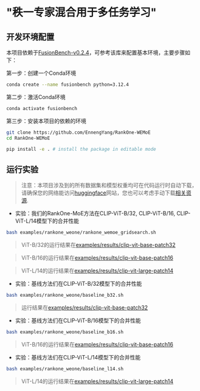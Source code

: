 # "秩一专家混合用于多任务学习"

## 开发环境配置
本项目依赖于[FusionBench-v0.2.4](https://github.com/tanganke/fusion_bench)，可参考该库来配置基本环境，主要步骤如下：

第一步：创建一个Conda环境
```bash
conda create --name fusionbench python=3.12.4
```

第二步：激活Conda环境
```bash
conda activate fusionbench
```

第三步：安装本项目的依赖的环境
```bash
git clone https://github.com/EnnengYang/RankOne-WEMoE
cd RankOne-WEMoE

pip install -e . # install the package in editable mode
```


## 运行实验

> 注意：本项目涉及到的所有数据集和模型权重均可在代码运行时自动下载，请确保您的网络能访问[huggingface](https://huggingface.co/)网站，您也可以考虑手动下载[相关资源](https://huhuggingface.co/tanganke).


- 实验：我们的RankOne-MoE方法在CLIP-ViT-B/32, CLIP-ViT-B/16, CLIP-ViT-L/14模型下的合并性能
```bash
bash examples/rankone_weone/rankone_wemoe_gridsearch.sh
```
> ViT-B/32的运行结果在[examples/results/clip-vit-base-patch32](https://github.com/EnnengYang/RankOne-MoE/tree/main/examples/results/clip-vit-base-patch32)

> ViT-B/16的运行结果在[examples/results/clip-vit-base-patch16](https://github.com/EnnengYang/RankOne-MoE/tree/main/examples/results/clip-vit-base-patch16)

> ViT-L/14的运行结果在[examples/results/clip-vit-large-patch14](https://github.com/EnnengYang/RankOne-MoE/tree/main/examples/results/clip-vit-large-patch14)

- 实验：基线方法们在CLIP-ViT-B/32模型下的合并性能
```bash
bash examples/rankone_weone/baseline_b32.sh
```
> 运行结果在[examples/results/clip-vit-base-patch32](https://github.com/EnnengYang/RankOne-MoE/tree/main/examples/results/clip-vit-base-patch32)

- 实验：基线方法们在CLIP-ViT-B/16模型下的合并性能
```bash
bash examples/rankone_weone/baseline_b16.sh
```
>  ViT-B/16的运行结果在[examples/results/clip-vit-base-patch16](https://github.com/EnnengYang/RankOne-MoE/tree/main/examples/results/clip-vit-base-patch16)

- 实验：基线方法们在CLIP-ViT-L/14模型下的合并性能
```bash
bash examples/rankone_weone/baseline_l14.sh
```
> ViT-L/14的运行结果在[examples/results/clip-vit-large-patch14](https://github.com/EnnengYang/RankOne-MoE/tree/main/examples/results/clip-vit-large-patch14)
